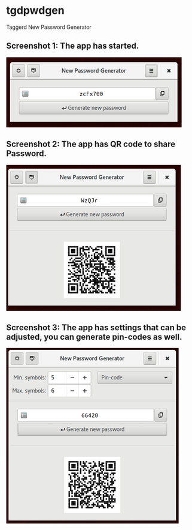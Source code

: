 # tgdpwdgen
Taggerd New Password Generator


## Screenshot 1: The app has started.

![alt text](https://github.com/PandaHugMonster/tgdpwdgen/blob/master/documentation/app_started.png)


## Screenshot 2: The app has QR code to share Password.

![alt text](https://github.com/PandaHugMonster/tgdpwdgen/blob/master/documentation/app_and_qr.png)



## Screenshot 3: The app has settings that can be adjusted, you can generate pin-codes as well.

![alt text](https://github.com/PandaHugMonster/tgdpwdgen/blob/master/documentation/app_and_qr_and_settings.png)
